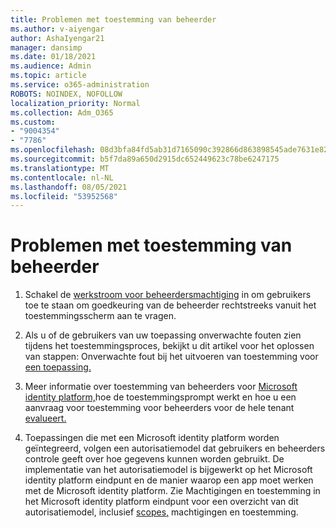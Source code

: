 ```yaml
---
title: Problemen met toestemming van beheerder
ms.author: v-aiyengar
author: AshaIyengar21
manager: dansimp
ms.date: 01/18/2021
ms.audience: Admin
ms.topic: article
ms.service: o365-administration
ROBOTS: NOINDEX, NOFOLLOW
localization_priority: Normal
ms.collection: Adm_O365
ms.custom:
- "9004354"
- "7786"
ms.openlocfilehash: 08d3bfa84fd5ab31d7165090c392866d863898545ade7631e820a100eef89dea
ms.sourcegitcommit: b5f7da89a650d2915dc652449623c78be6247175
ms.translationtype: MT
ms.contentlocale: nl-NL
ms.lasthandoff: 08/05/2021
ms.locfileid: "53952568"
---
```

# <a name="admin-consent-issues"></a>Problemen met toestemming van beheerder

1. Schakel de [werkstroom voor beheerdersmachtiging](https://docs.microsoft.com/azure/active-directory/manage-apps/configure-admin-consent-workflow) in om gebruikers toe te staan om goedkeuring van de beheerder rechtstreeks vanuit het toestemmingsscherm aan te vragen.

1. Als u of de gebruikers van uw toepassing onverwachte fouten zien tijdens het toestemmingsproces, bekijkt u dit artikel voor het oplossen van stappen: Onverwachte fout bij het uitvoeren van toestemming voor [een toepassing.](https://docs.microsoft.com/azure/active-directory/manage-apps/application-sign-in-unexpected-user-consent-error)

1. Meer informatie over toestemming van beheerders voor [](https://docs.microsoft.com/azure/active-directory/develop/v2-admin-consent) [Microsoft identity platform,](https://docs.microsoft.com/azure/active-directory/develop/v2-admin-consent)hoe de toestemmingsprompt werkt en hoe u een aanvraag voor toestemming voor beheerders voor de hele tenant [evalueert.](https://docs.microsoft.com/azure/active-directory/manage-apps/manage-consent-requests#evaluating-a-request-for-tenant-wide-admin-consent)

1. Toepassingen die met een Microsoft identity platform worden geïntegreerd, volgen een autorisatiemodel dat gebruikers en beheerders controle geeft over hoe gegevens kunnen worden gebruikt. De implementatie van het autorisatiemodel is bijgewerkt op het Microsoft identity platform eindpunt en de manier waarop een app moet werken met de Microsoft identity platform. Zie Machtigingen en toestemming in het Microsoft identity platform eindpunt voor een overzicht van dit autorisatiemodel, inclusief [scopes,](https://docs.microsoft.com/azure/active-directory/manage-apps/manage-consent-requests#evaluating-a-request-for-tenant-wide-admin-consent) machtigingen en toestemming.